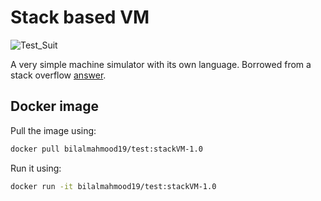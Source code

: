 # Stack based VM
![Test_Suit](https://github.com/ownidbilal/Stack-based-VM/workflows/Test_Suit/badge.svg?branch=master)

A very simple machine simulator with its own language. Borrowed from a stack overflow [answer](https://stackoverflow.com/questions/6887471/how-would-i-go-about-writing-an-interpreter-in-c).

## Docker image
Pull the image using:
```bash
docker pull bilalmahmood19/test:stackVM-1.0
```

Run it using:
```bash
docker run -it bilalmahmood19/test:stackVM-1.0
```
